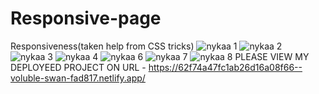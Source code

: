 # Responsive-page
Responsiveness(taken help from CSS tricks)
![nykaa 1](https://user-images.githubusercontent.com/84891341/184471063-ac11ea4b-ed80-43ff-a61f-d070ed007828.jpg)
![nykaa 2](https://user-images.githubusercontent.com/84891341/184471170-7d5a0d33-aca1-45d7-a392-45376eaef7b7.jpg)
![nykaa 3](https://user-images.githubusercontent.com/84891341/184471208-c6508a78-cc4c-4b78-846e-e61d3d880950.jpg)
![nykaa 4](https://user-images.githubusercontent.com/84891341/184471259-588360f0-bc56-4c77-9a4f-8cbe87523786.jpg)
![nykaa 6](https://user-images.githubusercontent.com/84891341/184471315-55500095-e0a1-4834-886e-9187639abb63.jpg)
![nykaa 7](https://user-images.githubusercontent.com/84891341/184471355-dfa17b56-0d32-4cae-bbe5-810f8c944ada.jpg)
![nykaa 8](https://user-images.githubusercontent.com/84891341/184471373-ab524c3d-df59-472f-a653-3f6e83b51b17.jpg)
PLEASE VIEW MY DEPLOYEED PROJECT ON URL -  https://62f74a47fc1ab26d16a08f66--voluble-swan-fad817.netlify.app/
